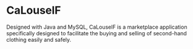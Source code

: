 # CaLouselF
Designed with Java and MySQL, CaLouselF is a marketplace application specifically designed to facilitate the buying and selling of second-hand clothing easily and safely.
